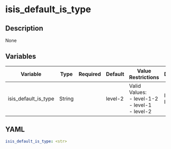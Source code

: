 # isis_default_is_type

## Description

None

## Variables

| Variable | Type | Required | Default | Value Restrictions | Description |
| -------- | ---- | -------- | ------- | ------------------ | ----------- |
| isis_default_is_type | String |  | level-2 | Valid Values:<br>- level-1-2<br>- level-1<br>- level-2 | ISIS Default IS Type |

## YAML

```yaml
isis_default_is_type: <str>
```